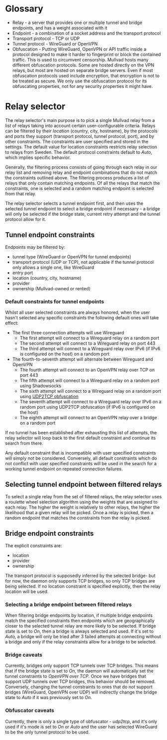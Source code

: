 
# Glossary

- Relay - a server that provides one or multiple tunnel and bridge endpoints, and has a weight
  associated with it
- Endpoint - a combination of a socket address and the transport protocol
- Transport protocol - TCP or UDP
- Tunnel protocol - WireGuard or OpenVPN
- Obfuscation - Putting WireGuard, OpenVPN or API traffic inside a protocol designed to make it
  harder to fingerprint or block the contained traffic. This is used to circumvent censorship.
  Mullvad hosts many different obfuscation protocols. Some are hosted directly on the VPN relays,
  but most are hosted on separate bridge servers. Even if most obfuscation protocols used include
  encryption, that encryption is not to be treated as secure. We only use the obfuscation protocol
  for its obfuscating properties, not for any security properties it might have.

# Relay selector

The relay selector's main purpose is to pick a single Mullvad relay from a list of relays taking
into account certain user-configurable criteria. Relays can be filtered by their _location_
(country, city, hostname), by the protocols and ports they support (transport protocol, tunnel
protocol, port), and by other constraints. The constraints are user specified and stored in the
settings. The default value for location constraints restricts relay selection to relays from Sweden.
The default protocol constraints default to _Auto_, which implies specific behavior.

Generally, the filtering process consists of going through each relay in our relay list and
removing relay and endpoint combinations that do not match the constraints outlined above. The
filtering process produces a list of relays that only contain matching endpoints. Of all the relays
that match the constraints, one is selected and a random matching endpoint is selected from that
relay.

The relay selector selects a tunnel endpoint first, and then uses the selected tunnel endpoint to
select a bridge endpoint if necessary - a bridge will only be selected if the bridge state, current
retry attempt and the tunnel protocol allow for it.

## Tunnel endpoint constraints

Endpoints may be filtered by:

- tunnel type (WireGuard or OpenVPN for tunnel endpoints)
- transport protocol (UDP or TCP), not applicable if the tunnel protocol only allows a single one,
  like WireGuard
- entry port
- location (country, city, hostname)
- provider
- ownership (Mullvad-owned or rented)

### Default constraints for tunnel endpoints

Whilst all user selected constraints are always honored, when the user hasn't selected any specific
constraints the following default ones will take effect:

- The first three connection attempts will use Wireguard
  - The first attempt will connect to a Wireguard relay on a random port
  - The second attempt will connect to a Wireguard relay on port 443
  - The third attempt will connect to a Wireguard relay over IPv6 (if IPv6 is configured on the host) on a random port
- The fourth-to-seventh attempt will alternate between Wireguard and OpenVPN
  - The fourth attempt will connect to an OpenVPN relay over TCP on port 443
  - The fifth attempt will connect to a Wireguard relay on a random port using Shadowsocks
  - The sixth attempt will connect to a Wireguard relay on a random port using [UDP2TCP obfuscation](https://github.com/mullvad/udp-over-tcp)
  - The seventh attempt will connect to a Wireguard relay over IPv6 on a random port using UDP2TCP obfuscation (if IPv6 is configured on the host)
  - The eighth attempt will connect to an OpenVPN relay over a bridge on a random port

If no tunnel has been established after exhausting this list of attempts, the relay selector will
loop back to the first default constraint and continue its search from there.

Any default constraint that is incompatible with user specified constraints will simply not be
considered. Conversely, all default constraints which do not conflict with user specified constraints
will be used in the search for a working tunnel endpoint on repeated connection failures.

## Selecting tunnel endpoint between filtered relays

To select a single relay from the set of filtered relays, the relay selector uses a roulette wheel
selection algorithm using the weights that are assigned to each relay. The higher the weight is
relatively to other relays, the higher the likelihood that a given relay will be picked. Once a
relay is picked, then a random endpoint that matches the constraints from the relay is picked.

## Bridge endpoint constraints

The explicit constraints are:

- location
- provider
- ownership

The transport protocol is supposedly inferred by the selected bridge- but for now, the daemon only
supports TCP bridges, so only TCP bridges are being selected. If no location constraint is specified
explicitly, then the relay location will be used.


### Selecting a bridge endpoint between filtered relays

When filtering bridge endpoints by location, if multiple bridge endpoints match the specified
constraints then endpoints which are geographically closer to the selected tunnel relay are more
likely to be selected. If bridge state is set to _On_, then a bridge is always selected and used.
If it's set to _Auto_, a bridge will only be tried after 3 failed attempts at connecting without a
bridge and only if the relay constraints allow for a bridge to be selected.

### Bridge caveats

Currently, bridges only support TCP tunnels over TCP bridges. This means that if the bridge state is
set to _On_, the daemon will automatically set the tunnel constraints to _OpenVPN over TCP_. Once we
have bridges that support UDP tunnels over TCP bridges, this behavior should be removed. Conversely,
changing the tunnel constraints to ones that do not support bridges (WireGuard, OpenVPN over UDP)
will indirectly change the bridge state to _Auto_ if it was previously set to _On_.


### Obfuscator caveats

Currently, there is only a single type of obfuscator - _udp2tcp_, and it's only used if it's mode is
set to _On_ or _Auto_ and the user has selected WireGuard to be the only tunnel protocol to be used.

